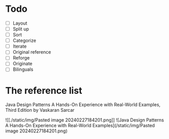 
# Todo

- [ ] Layout
- [ ] Split up
- [ ] Sort
- [ ] Categorize
- [ ] Iterate
- [ ] Original reference
- [ ] Reforge
- [ ] Originate
- [ ] Bilinguals

# The reference list

Java Design Patterns A Hands-On Experience with Real-World Examples, Third Edition by Vaskaran Sarcar

![[./static/img/Pasted image 20240227184201.png]]
![Java Design Patterns A Hands-On Experience with Real-World Examples](/static/img/Pasted image 20240227184201.png)